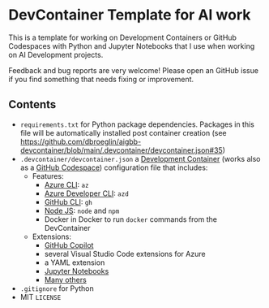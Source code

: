 # DevContainer Template for AI work

This is a template for working on Development Containers or GitHub Codespaces with Python and Jupyter Notebooks that I use when working on AI Development projects.

Feedback and bug reports are very welcome! Please open an GitHub issue if you find something that needs fixing or improvement.

## Contents

  - `requirements.txt` for Python package dependencies. Packages in this file will be automatically installed post container creation (see https://github.com/dbroeglin/aigbb-devcontainer/blob/main/.devcontainer/devcontainer.json#35)
  - `.devcontainer/devcontainer.json` a [Development Container](https://containers.dev/) (works also as a [GitHub Codespace](https://github.com/features/codespaces)) configuration file that includes:
    - Features:
      - [Azure CLI](https://learn.microsoft.com/en-us/cli/azure/what-is-azure-cli): `az`
      - [Azure Developer CLI](https://learn.microsoft.com/en-us/azure/developer/azure-developer-cli/overview): `azd`
      - [GitHub CLI](https://cli.github.com/): `gh`
      - [Node JS](https://nodejs.org/): `node` and `npm`
      - Docker in Docker to run `docker` commands from the DevContainer
    - Extensions:
      - [GitHub Copilot](https://github.com/features/copilot)
      - several Visual Studio Code extensions for Azure
      - a YAML extension
      - [Jupyter Notebooks](https://code.visualstudio.com/docs/datascience/jupyter-notebooks)
      - [Many others](https://github.com/dbroeglin/aigbb-devcontainer/blob/main/.devcontainer/devcontainer.json#12)
  - `.gitignore` for Python
  - MIT `LICENSE`
